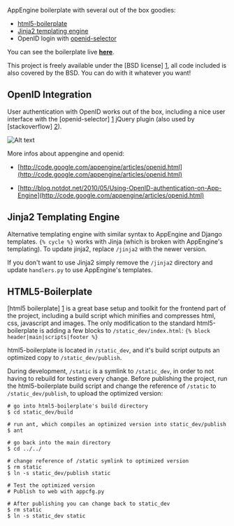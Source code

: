 AppEngine boilerplate with several out of the box goodies:

* [html5-boilerplate](https://github.com/paulirish/html5-boilerplate)
* [Jinja2 templating engine](https://github.com/mitsuhiko/jinja2)
* OpenID login with [openid-selector](http://code.google.com/p/openid-selector/)

You can see the boilerplate live **[here](http://ae-boilerplate.appspot.com)**.

This project is freely available under the [BSD license] [1], all code included is also
covered by the BSD. You can do with it whatever you want!

   [1]: http://www.opensource.org/licenses/bsd-license.php


OpenID Integration
------------------

User authentication with OpenID works out of the box, including a nice user 
interface with the [openid-selector] [1] jQuery plugin (also used by [stackoverflow] [2]).

![Alt text](http://lh4.ggpht.com/_IfEh7XYTTeE/STA1yGHn79I/AAAAAAAAADc/IXKrRpick4w/step1.png)

More infos about appengine and openid:

* [http://code.google.com/appengine/articles/openid.html](http://code.google.com/appengine/articles/openid.html)
* [http://blog.notdot.net/2010/05/Using-OpenID-authentication-on-App-Engine](http://code.google.com/appengine/articles/openid.html)
    
   [1]: http://code.google.com/p/openid-selector/
   [2]: http://stackoverflow.com/users/login

Jinja2 Templating Engine
------------------------
Alternative templating engine with similar syntax to AppEngine and Django
templates. ``{% cycle %}`` works with Jinja (which is broken with AppEngine's 
templating). To update jinja2, replace ``/jinja2`` with the newer version. 

If you don't want to use Jinja2 simply remove the ``/jinja2`` directory and
update ``handlers.py`` to use AppEngine's templates. 

HTML5-Boilerplate
-----------------
[html5 boilerplate] [1] is a great base setup and toolkit for the frontend part of the 
project, including a build script which minifies and compresses html, css, javascript and 
images. The only modification to the standard html5-boilerplate is adding a 
few blocks to ``/static_dev/index.html``: ``{% block header|main|scripts|footer %}``

html5-boilerplate is located in ``/static_dev``, and it's build script 
outputs an optimized copy to ``/static_dev/publish``.

During development, ``/static`` is a symlink to ``/static_dev``, in order to 
not having to rebuild for testing every change. Before publishing the project, 
run the html5-boilerplate build script and change the reference of ``/static`` 
to ``/static_dev/publish``, to upload the optimized version:

    # go into html5-boilerplate's build directory    
    $ cd static_dev/build 
    
    # run ant, which compiles an optimized version into static_dev/publish
    $ ant
    
    # go back into the main directory
    $ cd ../../
    
    # change reference of /static symlink to optimized version
    $ rm static
    $ ln -s static_dev/publish static
    
    # Test the optimized version
    # Publish to web with appcfg.py
    
    # After publishing you can change back to static_dev
    $ rm static
    $ ln -s static_dev static
     
   [1]: https://github.com/paulirish/html5-boilerplate
    
